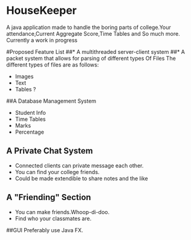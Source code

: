 # HouseKeeper
A java application made to handle the boring parts of college.Your attendance,Current Aggregate Score,Time Tables and So much more. Currently a work in progress

#Proposed Feature List
##* A multithreaded server-client system
##* A packet system that allows for parsing of different types Of Files
The different types of files are as follows:
- Images
- Text
- Tables ?

##A Database Management System
- Student Info
- Time Tables
- Marks
- Percentage

## A Private Chat System
- Connected clients can private message each other.
- You can find your college friends.
- Could be made extendible to share notes and the like

## A "Friending" Section
- You can make friends.Whoop-di-doo.
- Find who your classmates are.

##GUI
Preferably use Java FX.
